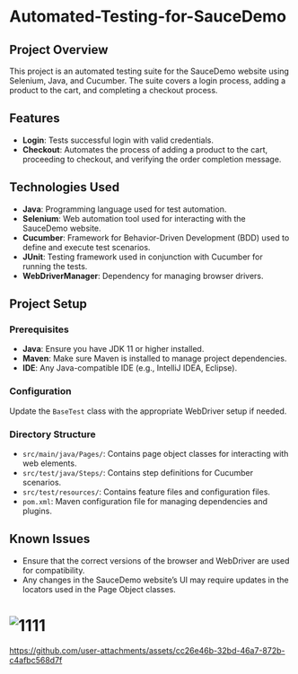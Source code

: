 # Automated-Testing-for-SauceDemo

## Project Overview

This project is an automated testing suite for the SauceDemo website using Selenium, Java, and Cucumber. The suite covers a login process, adding a product to the cart, and completing a checkout process.

## Features

- **Login**: Tests successful login with valid credentials.
- **Checkout**: Automates the process of adding a product to the cart, proceeding to checkout, and verifying the order completion message.

## Technologies Used

- **Java**: Programming language used for test automation.
- **Selenium**: Web automation tool used for interacting with the SauceDemo website.
- **Cucumber**: Framework for Behavior-Driven Development (BDD) used to define and execute test scenarios.
- **JUnit**: Testing framework used in conjunction with Cucumber for running the tests.
- **WebDriverManager**: Dependency for managing browser drivers.

## Project Setup

### Prerequisites

- **Java**: Ensure you have JDK 11 or higher installed.
- **Maven**: Make sure Maven is installed to manage project dependencies.
- **IDE**: Any Java-compatible IDE (e.g., IntelliJ IDEA, Eclipse).

### Configuration

Update the `BaseTest` class with the appropriate WebDriver setup if needed.

### Directory Structure

- `src/main/java/Pages/`: Contains page object classes for interacting with web elements.
- `src/test/java/Steps/`: Contains step definitions for Cucumber scenarios.
- `src/test/resources/`: Contains feature files and configuration files.
- `pom.xml`: Maven configuration file for managing dependencies and plugins.

## Known Issues

- Ensure that the correct versions of the browser and WebDriver are used for compatibility.
- Any changes in the SauceDemo website’s UI may require updates in the locators used in the Page Object classes.

# ![1111](https://github.com/user-attachments/assets/a453ada2-1cff-4e30-9738-8a6a33594d59)



https://github.com/user-attachments/assets/cc26e46b-32bd-46a7-872b-c4afbc568d7f



